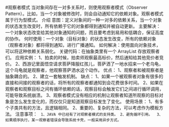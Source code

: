#观察者模式
	当对象间存在一对多关系时，则使用观察者模式（Observer Pattern）。比如，当一个对象被修改时，则会自动通知它的依赖对象。观察者模式属于行为型模式。
	介绍
	意图：定义对象间的一种一对多的依赖关系，当一个对象的状态发生改变时，所有依赖于它的对象都得到通知并被自动更新。
	主要解决：一个对象状态改变给其他对象通知的问题，而且要考虑到易用和低耦合，保证高度的协作。
	何时使用：一个对象（目标对象）的状态发生改变，所有的依赖对象（观察者对象）都将得到通知，进行广播通知。
	如何解决：使用面向对象技术，可以将这种依赖关系弱化。
	关键代码：在抽象类里有一个 ArrayList 存放观察者们。
	应用实例： 1、拍卖的时候，拍卖师观察最高标价，然后通知给其他竞价者竞价。 2、西游记里面悟空请求菩萨降服红孩儿，菩萨洒了一地水招来一个老乌龟，这个乌龟就是观察者，他观察菩萨洒水这个动作。
	优点： 1、观察者和被观察者是抽象耦合的。 2、建立一套触发机制。
	缺点： 1、如果一个被观察者对象有很多的直接和间接的观察者的话，将所有的观察者都通知到会花费很多时间。 2、如果在观察者和观察目标之间有循环依赖的话，观察目标会触发它们之间进行循环调用，可能导致系统崩溃。 3、观察者模式没有相应的机制让观察者知道所观察的目标对象是怎么发生变化的，而仅仅只是知道观察目标发生了变化。
	使用场景：
		  1、有多个子类共有的方法，且逻辑相同。 
		  2、重要的、复杂的方法，可以考虑作为模板方法。
	注意事项：
		  ``` 
		  1、JAVA 中已经有了对观察者模式的支持类。
		  2、避免循环引用。 
		  3、如果顺序执行，某一观察者错误会导致系统卡壳，一般采用异步方式。
		  ```